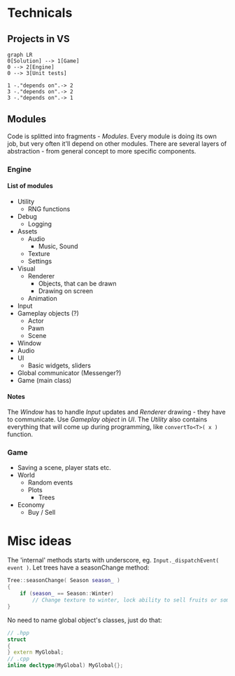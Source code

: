 # Technicals
## Projects in VS
```mermaid
graph LR
0[Solution] --> 1[Game]
0 --> 2[Engine]
0 --> 3[Unit tests]

1 -."depends on".-> 2
3 -."depends on".-> 2
3 -."depends on".-> 1
```
## Modules
Code is splitted into fragments - *Modules*. Every module is doing its own job, but very often it'll depend on other modules. There are several layers of abstraction - from general concept to more specific components.
### Engine
#### List of modules
* Utility
	* RNG functions
* Debug
	* Logging
* Assets
	* Audio
		* Music, Sound
	* Texture
	* Settings
* Visual
	* Renderer
		* Objects, that can be drawn
		* Drawing on screen
	* Animation
* Input
* Gameplay objects (?) 
	* Actor
	* Pawn
	* Scene
* Window
* Audio 
* UI
 	* Basic widgets, sliders
* Global communicator  (Messenger?)
* Game (main class)
#### Notes
The *Window* has to handle *Input* updates and *Renderer* drawing - they have to communicate.
Use *Gameplay object* in *UI*.
The *Utility* also contains everything that will come up during programming, like `convertTo<T>( x )` function.
### Game
* Saving a scene, player stats etc.
* World
	* Random events 
	* Plots
		* Trees
* Economy
	* Buy / Sell
 
# Misc ideas
The 'internal' methods starts with underscore, eg. `Input._dispatchEvent( event )`.
Let trees have a seasonChange method:
```cpp
Tree::seasonChange( Season season_ )
{
	if (season_ == Season::Winter)
		// Change texture to winter, lock ability to sell fruits or something
}
```
No need to name global object's classes, just do that:
```cpp
// .hpp
struct 
{
} extern MyGlobal;
// .cpp
inline decltype(MyGlobal) MyGlobal{};
```
<!--stackedit_data:
eyJoaXN0b3J5IjpbMjE0NjE1NjIyNF19
-->